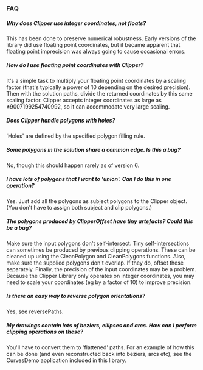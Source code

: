 ### FAQ

##### Why does Clipper use integer coordinates, not floats?
This has been done to preserve numerical robustness. Early versions of the library did use floating point coordinates, but it became apparent that floating point imprecision was always going to cause occasional errors.

##### How do I use floating point coordinates with Clipper?
It's a simple task to multiply your floating point coordinates by a scaling factor (that's typically a power of 10 depending on the desired precision). Then with the solution paths, divide the returned coordinates by this same scaling factor. Clipper accepts integer coordinates as large as ±9007199254740992, so it can accommodate very large scaling.

##### Does Clipper handle polygons with holes?
'Holes' are defined by the specified polygon filling rule.

##### Some polygons in the solution share a common edge. Is this a bug?
No, though this should happen rarely as of version 6.

##### I have lots of polygons that I want to 'union'. Can I do this in one operation?
Yes. Just add all the polygons as subject polygons to the Clipper object. (You don't have to assign both subject and clip polygons.)

##### The polygons produced by ClipperOffset have tiny artefacts? Could this be a bug?
Make sure the input polygons don't self-intersect. Tiny self-intersections can sometimes be produced by previous clipping operations. These can be cleaned up using the CleanPolygon and CleanPolygons functions. Also, make sure the supplied polygons don't overlap. If they do, offset these separately. Finally, the precision of the input coordinates may be a problem. Because the Clipper Library only operates on integer coordinates, you may need to scale your coordinates (eg by a factor of 10) to improve precision. 

##### Is there an easy way to reverse polygon orientations?
Yes, see reversePaths. 

##### My drawings contain lots of beziers, ellipses and arcs. How can I perform clipping operations on these?
You'll have to convert them to 'flattened' paths. For an example of how this can be done (and even reconstructed back into beziers, arcs etc), see the CurvesDemo application included in this library. 

